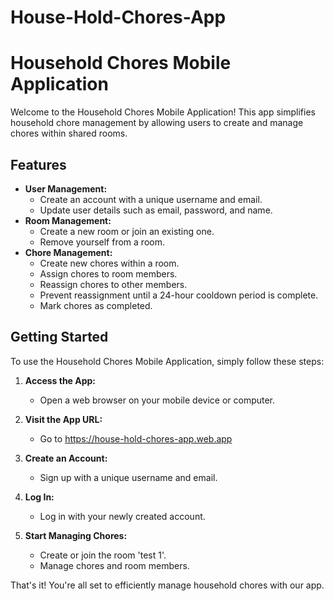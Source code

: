 # House-Hold-Chores-App
# Household Chores Mobile Application

Welcome to the Household Chores Mobile Application! This app simplifies household chore management by allowing users to create and manage chores within shared rooms.

## Features

- **User Management:**
  - Create an account with a unique username and email.
  - Update user details such as email, password, and name.
- **Room Management:**
  - Create a new room or join an existing one.
  - Remove yourself from a room.
- **Chore Management:**
  - Create new chores within a room.
  - Assign chores to room members.
  - Reassign chores to other members.
  - Prevent reassignment until a 24-hour cooldown period is complete.
  - Mark chores as completed.

## Getting Started

To use the Household Chores Mobile Application, simply follow these steps:

1. **Access the App:**
   - Open a web browser on your mobile device or computer.

2. **Visit the App URL:**
   - Go to https://house-hold-chores-app.web.app 

3. **Create an Account:**
   - Sign up with a unique username and email.

4. **Log In:**
   - Log in with your newly created account.

5. **Start Managing Chores:**
   - Create or join the room 'test 1'.
   - Manage chores and room members.

That's it! You're all set to efficiently manage household chores with our app.
